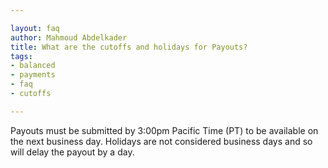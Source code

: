 ```yaml
---

layout: faq
author: Mahmoud Abdelkader
title: What are the cutoffs and holidays for Payouts?
tags:
- balanced
- payments
- faq
- cutoffs

---
```


Payouts must be submitted by 3:00pm Pacific Time (PT) to be available on the next business day. Holidays are not considered business days and so will delay the payout by a day.
